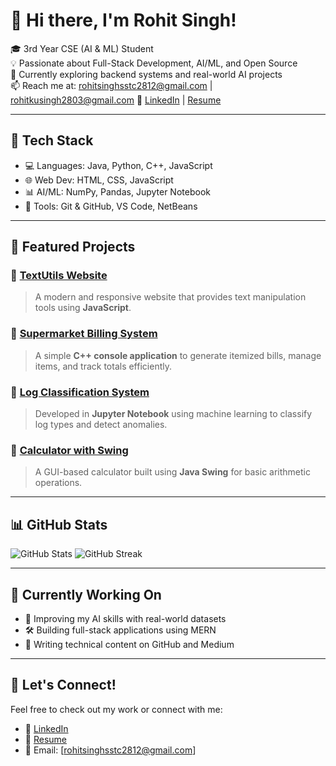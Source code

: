 # 👋 Hi there, I'm Rohit Singh!

🎓 3rd Year CSE (AI & ML) Student  
💡 Passionate about Full-Stack Development, AI/ML, and Open Source  
🌱 Currently exploring backend systems and real-world AI projects  
📫 Reach me at: rohitsinghsstc2812@gmail.com | rohitkusingh2803@gmail.com 
🔗 [LinkedIn](https://www.linkedin.com/in/rohitsingh0028) | [Resume](https://rsccpp.github.io/resume)

---

## 🚀 Tech Stack

- 💻 Languages: Java, Python, C++, JavaScript
- 🌐 Web Dev: HTML, CSS, JavaScript
- 📊 AI/ML: NumPy, Pandas, Jupyter Notebook
- 🧩 Tools: Git & GitHub, VS Code, NetBeans

---

## 📌 Featured Projects

### 🔹 [TextUtils Website](https://github.com/Rsccpp/TextUtils-Website)
> A modern and responsive website that provides text manipulation tools using **JavaScript**.

### 🔹 [Supermarket Billing System](https://github.com/Rsccpp/Supermarket-Billing-System)
> A simple **C++ console application** to generate itemized bills, manage items, and track totals efficiently.

### 🔹 [Log Classification System](https://github.com/Rsccpp/Log_Classification_System)
> Developed in **Jupyter Notebook** using machine learning to classify log types and detect anomalies.

### 🔹 [Calculator with Swing](https://github.com/Rsccpp/Calculator-with-Swing-Class)
> A GUI-based calculator built using **Java Swing** for basic arithmetic operations.

---

## 📊 GitHub Stats

![GitHub Stats](https://github-readme-stats.vercel.app/api?username=Rsccpp&show_icons=true&theme=tokyonight)
![GitHub Streak](https://github-readme-streak-stats.herokuapp.com/?user=Rsccpp&theme=tokyonight)

---

## 📌 Currently Working On

- 🔬 Improving my AI skills with real-world datasets
- 🛠 Building full-stack applications using MERN
- 📝 Writing technical content on GitHub and Medium

---

## 🤝 Let's Connect!

Feel free to check out my work or connect with me:

- 💼 [LinkedIn](https://www.linkedin.com/in/rohitsingh0028)
- 📄 [Resume](https://rsccpp.github.io/resume)
- 📧 Email: [rohitsinghsstc2812@gmail.com] 

